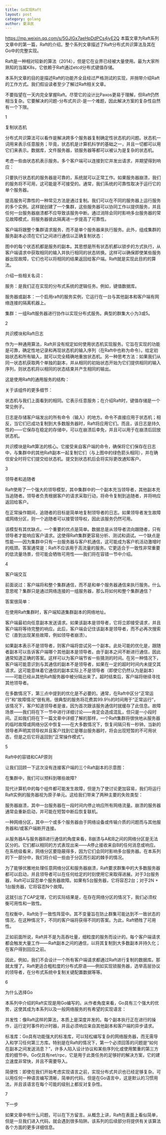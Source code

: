 ```yaml
---
title: Go实现Raft
layout: post
category: golang
author: 夏泽民
---
```

https://mp.weixin.qq.com/s/5GJIGx7aeHpDdPCs4jyE2Q
本篇文章为Raft系列文章中的第一篇，Raft的介绍。整个系列文章描述了Raft分布式共识算法及其在Go中的完整实现。

Raft是一种相对较新的算法（2014），但是它在业界已经被大量使用。最为大家所熟知的当属K8s，它依赖于Raft通过etcd分布式键值存储。

本系列文章的目的是描述Raft的功能齐全且经过严格测试的实现，并捎带介绍Raft的工作方式。我们假设读者至少了解过Raft相关文章。

不要指望在一天内完全掌握Raft。尽管它的设计比Paxos更易于理解，但Raft仍然相当复杂。它要解决的问题-分布式共识-是一个难题，因此解决方案的复杂性自然有一个下限。
<!-- more -->
1

复制状态机

分布式共识算法可以看作是解决跨多个服务器复制确定性状态机的问题。状态机一词用来表示任意服务；毕竟，状态机是计算机科学的基础之一，并且一切都可以用它们来表示。数据库，文件服务器，锁服务器等都可以被认为是复杂的状态机。

考虑一些由状态机表示服务。多个客户端可以连接到它并发出请求，并期望得到响应：



只要执行状态机的服务器是可靠的，系统就可以正常工作。如果服务器崩溃，我们的服务将不可用，这可能是不可接受的。通常，我们系统的可靠性取决于运行它的单个服务器。

提高服务可靠性的一种常见方法是通过复制。我们可以在不同的服务器上运行服务的多个实例。这样就创建了一个集群，这些服务器可以协同工作以提供服务，并且任何一台服务器崩溃都不应导致该服务中断。通过消除会同时影响多台服务器的常见故障模式，将服务器彼此隔离进一步提高了可靠性。

客户端将跟整个集群请求服务，而不是单个服务器来执行服务。此外，组成集群的服务副本必须在它们之间进行通信以正确复制状态：



图中的每个状态机都是服务的副本。其思想是所有状态机都以锁步的方式执行，从客户端请求中获取相同的输入并执行相同的状态转换。这样可以确保即使某些服务器出现故障，它们也可以将相同的结果返回给客户端。Raft就是实现此目的的算法。

介绍一些相关名词：

服务：是我们正在实现的分布式系统的逻辑任务。例如，键值数据库。

服务器或副本：一个启用raft的服务实例，它运行在一台与其他副本和客户端有网络连接的隔离机器上。

集群：一组Raft服务器进行协作以实现分布式服务。典型的群集大小为3或5。

2

共识模块和Raft日志

作为一种通用算法，Raft并没有规定如何使用状态机实现服务。它旨在实现的功能是可靠，确定性地记录和再现状态机的输入序列（在Raft中也称为命令）。给定初始状态和所有输入，就可以完全精确地重放状态机。另一种思考方法：如果我们从同一状态机获取两个单独的副本，并从相同的初始状态开始为它们提供相同的输入序列，则状态机将以相同的状态结束并产生相同的输出。

这是使用Raft的通用服务的结构：



关于该组件的更多细节：

状态机与我们上面看到的相同。它表示任意服务；在介绍Raft时，键值存储是一个常见例子。

日志是存储客户端发出的所有命令（输入）的地方。命令不直接应用于状态机；相反，当它们已成功复制到大多数服务器时，Raft将应用它们。而且，该日志是持久性的——它保存在稳定的存储中，可以在崩溃后幸免，并且可以用于在崩溃后回放状态机。

共识模块是Raft算法的核心。它接受来自客户端的命令，确保将它们保存在日志中，与集群中的其他Raft副本一起复制它们（与上图中的绿色箭头相同），并在确信安全时将它们提交给状态机。提交到状态机后会将实际更改通知客户。

3

领导者和追随者

Raft使用了一个强大的领导模型，其中集群中的一个副本充当领导者，其他副本充当追随者。领导者负责根据客户的请求采取行动，将命令复制到追随者，并将响应返回给客户。

在正常操作期间，追随者的目标是简单地复制领导者的日志。如果领导者发生故障或网络分区，则一个追随者可以接管领导权，因此该服务仍然可用。

该模型有其优缺点。一个重要的优点是简单。数据总是从领导者流向跟随者，只有领导者才能响应客户请求。这使得Raft集群更容易分析、测试和调试。一个缺点是性能——因为集群中只有一台服务器与客户机通信，这可能成为客户机活动激增时的瓶颈。答案通常是：Raft不应该用于高流量的服务。它更适合于一致性非常重要的低流量场景，但可能会牺牲可用性——我们将在容错一节中介绍。

4

客户端交互

前面说过：客户端将和整个集群通信，而不是和单个服务器通信来执行服务。什么意思呢？集群只是通过网络连接的一组服务器，那么将如何和整个集群通信？

答案很简单：

在使用Raft集群时，客户端知道集群副本的网络地址。

客户端最初向任意副本发送请求。如果该副本是领导者，它将立即接受请求，并且客户端将等待完整的响应。此后，客户端会记住该副本是领导者，而不必再次搜索它（直到出现某些故障，例如领导者崩溃）。

如果副本表示不是领导者，则客户端将尝试另一个副本。此处可能的优化是，跟随者副本可以告诉客户端哪个其他副本是领导者。由于副本之间不断进行通信，因此通常知道正确的答案。这样可以为客户端节省一些猜测的时间。在另一种情况下，客户端可能意识到与其通信的副本不是领导者，如果在一定的超时时间内未提交其请求。这可能意味着它通信的副本实际上不是领导者（即使它仍然认为是副本）——可能已经从其他Raft服务器中被分隔出来了。超时结束后，客户端将继续寻找其他领导者。

在多数情况下，第三点中提到的优化是不必要的。通常，在Raft中区分“正常运行”和“故障情况”很有用。很典型的服务将花费其99.9％的时间用于“正常运行”，该情况下，客户知道领导者是谁，因为首次跟该服务通信时就缓存了此信息。故障场景——我们将在下一节中进行详细讨论——肯定会造成混乱，但只是一小段时间。正如我们将在下一篇文章中详细了解的那样，一个Raft集群将很快地从服务器的临时故障或网络分区中恢复——在大多数情况下，恢复间隔只有一秒钟。当新的领导者声明其领导权并且客户找到它是哪台服务器时，将会出现短暂的不可用状态，但是之后它将返回到“正常操作模式”。

5

Raft中的容错和CAP原则

让我们回顾一下这次没有连接客户端的三个Raft副本的示意图：



在集群中，我们可以预料到哪些故障?

现代计算机中的每个组件都可能发生故障，但是为了使讨论更加容易，我们将运行Raft实例的服务器视为原子单元。这给我们带来了两种主要的失败类型：

服务器崩溃，其中一台服务器在一段时间内停止响应所有网络流量。崩溃的服务器通常会重新启动，并可能在短暂中断后恢复联机。

一种网络分区，其中一个或多个服务器由于网络设备或传输介质的问题而与其他服务器和/或客户端断开连接。

从服务器A与服务器B进行通信的角度来看，B崩溃与A和B之间的网络分区是无法区分的。它们都以相同的方式表现出来——A停止接收来自B的任何消息或响应。在系统级看来，网络分区要隐蔽得多，因为它们会同时影响多台服务器。在本系列的下一部分中，我们将介绍一些由于分区而引起的棘手的情况。

为了能够优雅地处理任意网络分区和服务器崩溃，Raft要求群集中的大多数服务器都可以启动，并且领导者可以在任何给定的时刻使用它来取得进展。对于3台服务器，Raft可以容忍单个服务器故障。如果有5台服务器，它将容忍2台；对于2N + 1台服务器，它将容忍N个故障。

这就引出了CAP定理，它的实际结果是，在存在网络分区的情况下，我们必须权衡可用性和一致性。

在权衡中，Raft处于一致性阵营中。其不变量旨在防止群集可能达到不一致状态的情况，在这种情况下，不同的客户端将获得不同的答案。为此，Raft牺牲了可用性。

正如前面所说，Raft并不是为高吞吐量，细粒度的服务而设计的。每个客户端请求都会触发大量工作——Raft副本之间的通信，以将其复制到大多数副本并持久化；在客户得到回应之前。

因此，例如，我们不会设计一个所有客户端请求都通过Raft进行复制的数据库。那就太慢了。Raft更适合粗粒度的分布式原语——例如实现锁服务器，选举高层协议的领导者，在分布式系统中复制关键配置数据等等。

6

为什么选择Go

本系列中介绍的Raft实现是用Go编写的。从作者角度来看，Go具有三个强大的优势，这使其成为本系列以及一般网络服务的有希望的实现语言：

并发性：像Raft这样的算法，本质上是深度并发的。每个副本执行正在进行的操作，运行定时事件的计时器，并且必须响应来自其他副本和客户端的异步请求。

标准库：Go具有功能强大的标准库，可以轻松编写复杂的网络服务器，而无需导入和学习任何第三方库。特别是在Raft的情况下，第一个必须回答的问题是“如何在副本之间发送消息？”，许多人陷入设计协议和某些序列化或使用繁重的第三方库的细节中。Go仅具有net/rpc，它是用于此类任务的足够好的解决方案，它的建立速度非常快，并且不需要导入。

简便性：即使在我们开始考虑实现语言之前，实现分布式共识也已经足够复杂。可以用任何一种语言编写清晰，简单的代码，但是在Go语言中，这是默认的习惯用法，并且该语言在每个可能的级别上都反对复杂性。

7

下一步

如果文章中有什么问题，可以在下方留言。从概念上讲，Raft在表面上看似简单，但是一旦我们进入代码，就会遇到很多陷阱。该系列的后续部分将提供有关该算法各个方面的更多详细信息。
